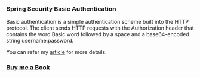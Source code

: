 ### Spring Security Basic Authentication

Basic authentication is a simple authentication scheme built into the HTTP protocol. 
The client sends HTTP requests with the Authorization header that contains the word Basic word followed 
by a space and a base64-encoded string username:password.


You can refer my [article](https://praveenorugantitech.blogspot.com/2019/05/spring-security-basic-authentication.html) for more details. 

### [Buy me a Book](https://www.buymeacoffee.com/praveenoruganti)
